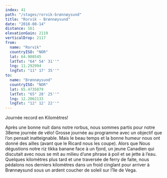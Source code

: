 ```yaml
---
index: 41
path: "/stages/rorvik-brønnøysund"
title: "Rorvik - Brønnøysund"
date: "2018-08-14"
distance: 161
elevationGain: 2119
verticalDrop: 2117
from:
  name: "Rorvik"
  countryISO: "NOR"
  lat: 64.908545
  latTxt: "64° 54' 31''"
  lng: 11.292994
  lngTxt: "11° 17' 35''"
to:
  name: "Brønnøysund"
  countryISO: "NOR"
  lat: 65.4735879
  latTxt: "65° 28' 25''"
  lng: 12.2062133
  lngTxt: "12° 12' 22''"
---
```


Journée record en Kilomètres!

Après une bonne nuit dans notre rorbus, nous sommes partis pour notre 38eme journée de vélo! Grosse journée au programme avec un objectif que l’on pensait inatteignable. Mais le beau temps et la bonne humeur nous ont donné des ailles (avant que le Ricard nous les coupe). Alors que Nous dégustions notre riz tikka banane face à un fjord, un jeune Canadien qui discutait avec nous se mit au milieu d’une phrase à poil et se jette à l’eau. Quelques kilomètres plus tard et une traversée de ferry de faite, nous pédalons nos derniers kilomètres dans un froid cinglant pour arriver à Brønnøysund sous un ardent coucher de soleil sur l’île de Vega.
